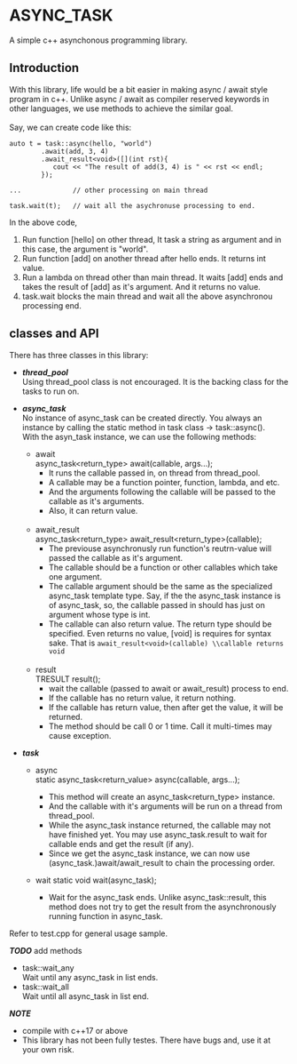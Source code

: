 # ASYNC_TASK

A simple c++ asynchonous programming library.

## Introduction

With this library, life would be a bit easier in making async / await style program in c++. Unlike async / await as compiler reserved keywords in other languages, we use methods to achieve the similar goal.
<br /><br />
Say, we can create code like this:
<br />
```
auto t = task::async(hello, "world")
        .await(add, 3, 4)
        .await_result<void>([](int rst){
           cout << "The result of add(3, 4) is " << rst << endl;
        });

...             // other processing on main thread

task.wait(t);   // wait all the asychronuse processing to end.
```
In the above code,<br>
1. Run function [hello] on other thread, It task a string as argument and in this case, the argument is "world".
2. Run function [add] on another thread after hello ends. It returns int value.
3. Run a lambda on thread other than main thread. It waits [add] ends and takes the result of [add] as it's argument. And it returns no value.
4. task.wait blocks the main thread and wait all the above asynchronou processing end.

## classes and API

There has three classes in this library:
- ***thread_pool***
<br>Using thread_pool class is not encouraged. It is the backing class for the tasks to run on. 

- ***async_task***
<br>No instance of async_task can be created directly. You always an instance by calling the static method in task class -> task::async().  
With the asyn_task instance, we can use the following methods:
  - await  
    async_task<return_type> await(callable, args...);
    + It runs the callable passed in, on thread from thread_pool. 
    + A callable may be a function pointer, function, lambda, and etc.
    + And the arguments following the callable will be passed to the callable as it's arguments.
    + Also, it can return value.
  <br /><br />
  - await_result  
    async_task<return_type> await_result<return_type>(callable);
    + The previouse asynchronusly run function's reutrn-value will passed the callable as it's argument.
    + The callable should be a function or other callables which take one argument.
    + The callable argument should be the same as the specialized async_task template type. Say, if the the async_task instance is of async_task<int>, so, the callable passed in should has just on argument whose type is int.
    + The callable can also return value. The return type should be specified. Even returns no value, [void] is requires for syntax sake. That is ```await_result<void>(callable) \\callable returns void```
  <br /><br />
  - result  
  TRESULT result();
    + wait the callable (passed to await or await_result) process to end.
    + If the callable has no return value, it return nothing.
    + If the callable has return value, then after get the value, it will be returned.
    + The method should be call 0 or 1 time. Call it multi-times may cause exception.

- ***task***
  - async  
  static async_task<return_value> async(callable, args...);
    + This method will create an async_task<return_type> instance.
    + And the callable with it's arguments will be run on a thread from thread_pool.
    + While the async_task instance returned, the callable may not have finished yet.
    You may use async_task.result to wait for callable ends and get the result (if any).
    + Since we get the async_task instance, we can now use (async_task.)await/await_result to chain the processing order.
    
  - wait
  static void wait(async_task<T>);
    + Wait for the async_task ends. Unlike async_task::result, this method does not try to get the result from the asynchronously running function in async_task.

Refer to test.cpp for general usage sample.

***TODO***
add methods
- task::wait_any  
  Wait until any async_task in list ends.
- task::wait_all   
  Wait until all async_task in list end.

***NOTE***
- compile with c++17 or above
- This library has not been fully testes. There have bugs and, use it at your own risk.
